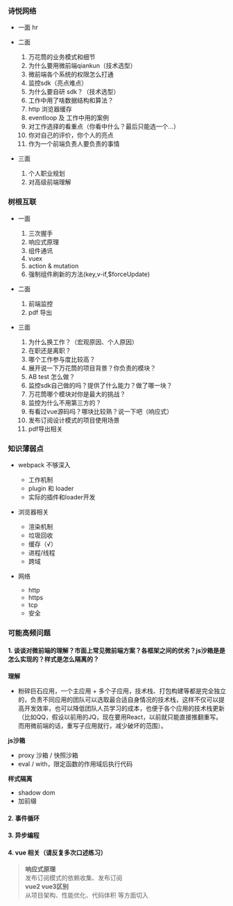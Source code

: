 ### 诗悦网络

- 一面 hr

- 二面
	1. 万花筒的业务模式和细节
	2. 为什么要用微前端qiankun（技术选型）
	3. 微前端各个系统的权限怎么打通
	4. 监控sdk（亮点难点）
	5. 为什么要自研 sdk？（技术选型）
	6. 工作中用了啥数据结构和算法？
	7. http 浏览器缓存
	8. eventloop 及 工作中用的案例
	9. 对工作选择的看重点（你看中什么？最后只能选一个...）
	10. 你对自己的评价，你个人的亮点
	11. 作为一个前端负责人要负责的事情

- 三面
	1. 个人职业规划
	2. 对高级前端理解



### 树根互联

- 一面
	1. 三次握手
	2. 响应式原理
	3. 组件通讯
	4. vuex
	5. action & mutation
	6. 强制组件刷新的方法(key,v-if,$forceUpdate)

- 二面
	1. 前端监控
	2. pdf 导出

- 三面
	1. 为什么换工作？（宏观原因、个人原因）
	2. 在职还是离职？
	3. 哪个工作参与度比较高？
	4. 展开说一下万花筒的项目背景？你负责的模块？
	5. AB test 怎么做？
	6. 监控sdk自己做的吗？提供了什么能力？做了哪一块？
	7. 万花筒哪个模块对你是最大的挑战？
	8. 监控为什么不用第三方的？
	9. 有看过vue源码吗？哪块比较熟？说一下吧（响应式）
	10. 发布订阅设计模式的项目使用场景
	11. pdf导出相关




### 知识薄弱点

- webpack 不够深入
	- 工作机制
	- plugin 和 loader
	- 实际的插件和loader开发

- 浏览器相关
	- 渲染机制
	- 垃圾回收
	- 缓存（√）
	- 进程/线程
	- 跨域

- 网络
	- http
	- https
	- tcp
	- 安全







### 可能高频问题

#### 1. 谈谈对微前端的理解？市面上常见微前端方案？各框架之间的优劣？js沙箱是是怎么实现的？样式是怎么隔离的？

**理解**  

- 粉碎巨石应用，一个主应用 + 多个子应用，技术栈、打包构建等都是完全独立的，负责不同应用的团队可以选取最合适自身情况的技术栈，这样不仅可以提高开发效率，也可以降低团队人员学习的成本，也便于各个应用的技术栈更新（比如QQ，假设以前用的JQ，现在要用React，以前就只能直接推翻重写。而用微前端的话，重写子应用就行，减少破坏的范围）。  

**js沙箱**  
- proxy 沙箱 / 快照沙箱  
- eval / with，限定函数的作用域后执行代码  

**样式隔离**  
- shadow dom
- 加前缀  


#### 2. 事件循环
#### 3. 异步编程

#### 4. vue 相关（请反复多次口述练习）

> **响应式原理**  
> 发布订阅模式的依赖收集、发布订阅  
> **vue2 vue3区别**  
> 从项目架构、性能优化、代码体积 等方面切入  
